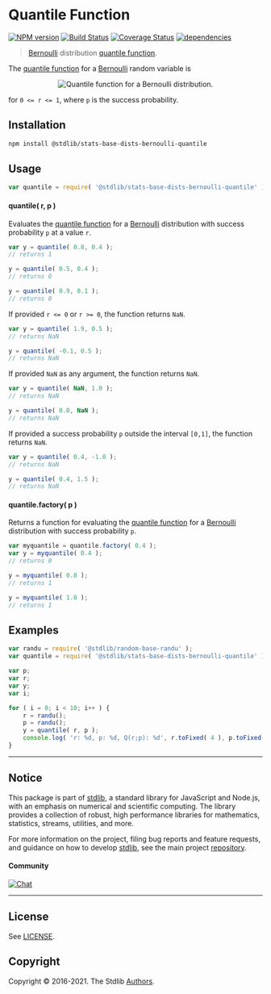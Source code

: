 <!--

@license Apache-2.0

Copyright (c) 2018 The Stdlib Authors.

Licensed under the Apache License, Version 2.0 (the "License");
you may not use this file except in compliance with the License.
You may obtain a copy of the License at

   http://www.apache.org/licenses/LICENSE-2.0

Unless required by applicable law or agreed to in writing, software
distributed under the License is distributed on an "AS IS" BASIS,
WITHOUT WARRANTIES OR CONDITIONS OF ANY KIND, either express or implied.
See the License for the specific language governing permissions and
limitations under the License.

-->

# Quantile Function

[![NPM version][npm-image]][npm-url] [![Build Status][test-image]][test-url] [![Coverage Status][coverage-image]][coverage-url] [![dependencies][dependencies-image]][dependencies-url]

> [Bernoulli][bernoulli-distribution] distribution [quantile function][quantile-function].

<section class="intro">

The [quantile function][quantile-function] for a [Bernoulli][bernoulli-distribution] random variable is

<!-- <equation class="equation" label="eq:bernoulli_quantile_function" align="center" raw="Q(r;p)=\begin{cases} 0 & \text{if } r \le 1-p \\ 1 & \text{if } r > 1-p \end{cases}" alt="Quantile function for a Bernoulli distribution."> -->

<div class="equation" align="center" data-raw-text="Q(r;p)=\begin{cases} 0 &amp; \text{if } r \le 1-p \\ 1 &amp; \text{if } r &gt; 1-p \end{cases}" data-equation="eq:bernoulli_quantile_function">
    <img src="https://cdn.jsdelivr.net/gh/stdlib-js/stdlib@7e0a95722efd9c771b129597380c63dc6715508b/lib/node_modules/@stdlib/stats/base/dists/bernoulli/quantile/docs/img/equation_bernoulli_quantile_function.svg" alt="Quantile function for a Bernoulli distribution.">
    <br>
</div>

<!-- </equation> -->

for `0 <= r <= 1`, where `p` is the success probability.

</section>

<!-- /.intro -->

<section class="installation">

## Installation

```bash
npm install @stdlib/stats-base-dists-bernoulli-quantile
```

</section>

<section class="usage">

## Usage

```javascript
var quantile = require( '@stdlib/stats-base-dists-bernoulli-quantile' );
```

#### quantile( r, p )

Evaluates the [quantile function][quantile-function] for a [Bernoulli][bernoulli-distribution] distribution with success probability `p` at a value `r`.

```javascript
var y = quantile( 0.8, 0.4 );
// returns 1

y = quantile( 0.5, 0.4 );
// returns 0

y = quantile( 0.9, 0.1 );
// returns 0
```

If provided `r <= 0` or `r >= 0`, the function returns `NaN`.

```javascript
var y = quantile( 1.9, 0.5 );
// returns NaN

y = quantile( -0.1, 0.5 );
// returns NaN
```

If provided `NaN` as any argument, the function returns `NaN`.

```javascript
var y = quantile( NaN, 1.0 );
// returns NaN

y = quantile( 0.0, NaN );
// returns NaN
```

If provided a success probability `p` outside the interval `[0,1]`, the function returns `NaN`.

```javascript
var y = quantile( 0.4, -1.0 );
// returns NaN

y = quantile( 0.4, 1.5 );
// returns NaN
```

#### quantile.factory( p )

Returns a function for evaluating the [quantile function][quantile-function] for a [Bernoulli][bernoulli-distribution] distribution with success probability `p`.

```javascript
var myquantile = quantile.factory( 0.4 );
var y = myquantile( 0.4 );
// returns 0

y = myquantile( 0.8 );
// returns 1

y = myquantile( 1.0 );
// returns 1
```

</section>

<!-- /.usage -->

<section class="examples">

## Examples

<!-- eslint no-undef: "error" -->

```javascript
var randu = require( '@stdlib/random-base-randu' );
var quantile = require( '@stdlib/stats-base-dists-bernoulli-quantile' );

var p;
var r;
var y;
var i;

for ( i = 0; i < 10; i++ ) {
    r = randu();
    p = randu();
    y = quantile( r, p );
    console.log( 'r: %d, p: %d, Q(r;p): %d', r.toFixed( 4 ), p.toFixed( 4 ), y.toFixed( 4 ) );
}
```

</section>

<!-- /.examples -->


<section class="main-repo" >

* * *

## Notice

This package is part of [stdlib][stdlib], a standard library for JavaScript and Node.js, with an emphasis on numerical and scientific computing. The library provides a collection of robust, high performance libraries for mathematics, statistics, streams, utilities, and more.

For more information on the project, filing bug reports and feature requests, and guidance on how to develop [stdlib][stdlib], see the main project [repository][stdlib].

#### Community

[![Chat][chat-image]][chat-url]

---

## License

See [LICENSE][stdlib-license].


## Copyright

Copyright &copy; 2016-2021. The Stdlib [Authors][stdlib-authors].

</section>

<!-- /.stdlib -->

<!-- Section for all links. Make sure to keep an empty line after the `section` element and another before the `/section` close. -->

<section class="links">

[npm-image]: http://img.shields.io/npm/v/@stdlib/stats-base-dists-bernoulli-quantile.svg
[npm-url]: https://npmjs.org/package/@stdlib/stats-base-dists-bernoulli-quantile

[test-image]: https://github.com/stdlib-js/stats-base-dists-bernoulli-quantile/actions/workflows/test.yml/badge.svg
[test-url]: https://github.com/stdlib-js/stats-base-dists-bernoulli-quantile/actions/workflows/test.yml

[coverage-image]: https://img.shields.io/codecov/c/github/stdlib-js/stats-base-dists-bernoulli-quantile/main.svg
[coverage-url]: https://codecov.io/github/stdlib-js/stats-base-dists-bernoulli-quantile?branch=main

[dependencies-image]: https://img.shields.io/david/stdlib-js/stats-base-dists-bernoulli-quantile.svg
[dependencies-url]: https://david-dm.org/stdlib-js/stats-base-dists-bernoulli-quantile/main

[chat-image]: https://img.shields.io/gitter/room/stdlib-js/stdlib.svg
[chat-url]: https://gitter.im/stdlib-js/stdlib/

[stdlib]: https://github.com/stdlib-js/stdlib

[stdlib-authors]: https://github.com/stdlib-js/stdlib/graphs/contributors

[stdlib-license]: https://raw.githubusercontent.com/stdlib-js/stats-base-dists-bernoulli-quantile/main/LICENSE

[bernoulli-distribution]: https://en.wikipedia.org/wiki/Bernoulli_distribution

[quantile-function]: https://en.wikipedia.org/wiki/Quantile_function

</section>

<!-- /.links -->
